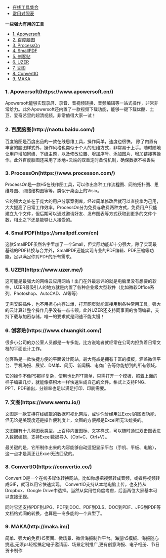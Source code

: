 - [在线工具集合](http://tool.oschina.net/)
- [常用对照表](http://tool.oschina.net/commons)

**一些强大有用的工具**

- [1. Apowersoft](#Apowersoft)
- [2. 百度脑图](#百度脑图)
- [3. ProcessOn](#ProcessOn)
- [4. SmallPDF](#SmallPDF)
- [5. 创客贴](#创客贴)
- [6. UZER](#UZER)
- [7. 文图](#文图)
- [8. ConvertIO](#ConvertIO)
- [9. MAKA](#MAKA)

<h3 id="Apowersoft">1. Apowersoft(https://www.apowersoft.cn/)</h3>

Apowersoft能够实现录屏、录音、音视频转换、音频编辑等一站式操作，非常非常给力。此外Apowersoft还内置了一款视频下载功能，能够一键下载优酷、土豆、爱奇艺里的超清视频，非常值得大家一试！

<h3 id="百度脑图">2. 百度脑图(http://naotu.baidu.com/)</h3>

百度脑图是百度出品的一款在线思维工具，操作简单，速度也很快。
除了内置有丰富的脑图样式外，操作风格也类似于个人的思维方式，非常易于上手。随时随地让用户增加同级、下级主题，以及修改位置、增加序号、添加图片、增加链接等操作。此外百度脑图还采用了本地+云端的双重定时备份机制，确保数据不被丢失

<h3 id="ProcessOn">3. ProcessOn(https://www.processon.com/)</h3>

ProcessOn是一款H5在线作图工具，可以作出各种工作流程图、网络拓扑图、思维导图、网络结构图等等，类似于桌面上的Visio。

它的强大之处在于庞大的用户分享案例库，经过简单修改后就可以直接拿为己用，大大提高了日常工作效率。ProcessOn分为免费与收费两种方式，免费用户只能建立九个文件，但后期可以通过邀请好友、发布图表等方式获取到更多的文件个数，相比之下还是能够让人接受的。

<h3 id="ProcessOn">4. SmallPDF(https://smallpdf.com/cn)</h3>

这款SmallPDF虽然名字里加了一个Small，但实际功能却十分强大。除了实现最基础的PDF转换与合并外，SmallPDF还能实现专业的PDF编辑、PDF压缩等功能，足以满足你对PDF的所有需求。

<h3 id="UZER">5. UZER(https://www.uzer.me/)</h3>

这可能是最强大的网络云应用网站！出门在外最忌讳的就是电脑里没有想要的软件，UZER最吸引人的地方就是内置了各种企业级大型软件（比如微软Office系列、Photoshop、AutoCAD、AI等等）

无需安装插件，也不用担心内存过爆，打开网页就能直接用到各种常用工具，强大的云计算让整个操作几乎没有一点卡顿。此外UZER还支持同事间的协同编辑，支持下载与加密存储，唯一的要求就是网速不能太慢！

<h3 id="创客贴">6. 创客贴(https://www.chuangkit.com/)</h3>

很多小公司的办公室人员都是一专多能，比方说笔者就经常在公司内担负着日常文档的平面设计工作。

创客贴是一款快捷方便的平面设计网站，最大亮点是拥有丰富的模板，涵盖微信平台、手机海报、展架、DM单、简历、新闻稿、电商广告等你能想到的所有领域。

它的操作不像PS那样复杂，使用也比PPT简单，只需打开一个模板，照着上面的样子编辑几步，就能像搭积木一样快速生成自己的文件。格式上支持PNG、PPT、PDF输出，分辨率也足以满足打印、印刷需要。

<h3 id="文图">7. 文图(https://www.wentu.io/)</h3>

文图是一款支持在线编辑的数据可视化网站，或许你曾经用过Excel的图表功能，但无论是美观度还是操作便利度上，文图的方便都是Excel所无法媲美的。

文图拥有十几种图表类型，上百种内置图标、文字样式，可以随时通过双击图表进入数据编辑，支持Excel数据导入（Ctrl+C、Ctrl+V）。

最关键的是，它所制作出来的内容能够自动适配显示平台（手机、平板、电脑），这一点才是真正让Excel无法匹敌的。

<h3 id="ConvertIO">8. ConvertIO(https://convertio.co/)</h3>

ConvertIO是一个在线多媒体转换网站，比如你想把视频转成音频，或者将视频转成GIF，就可以用它快速实现。
ConvertIO支持从本地电脑上传，也支持从Dropbox、Google Drive中选择。当然从实用性角度考虑，后面两位大家基本可以直接无视。

同时它还支持PDF到JPG、PDF到DOC、PDF到XLS、DOC到PDF、JPG到PDF等文档格式间的转换，也算是一专多能的一个典型了。

<h3 id="MAKA">9. MAKA(http://maka.im/)</h3>

简单、强大的免费H5页面、微场景、微信海报制作平台。海量h5模板、海报随心挑选,无须ps轻松搞定电子邀请函、场景定制推广,更有创意海报、电子相册、节日贺卡制作

